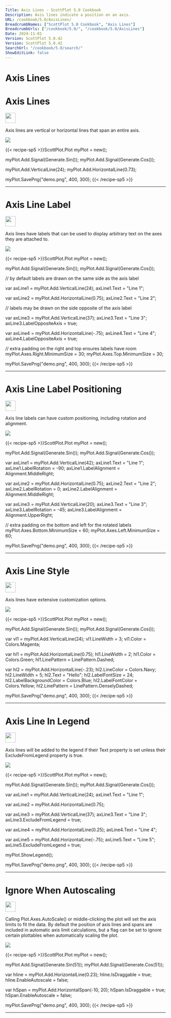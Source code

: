 ```yaml
---
Title: Axis Lines - ScottPlot 5.0 Cookbook
Description: Axis lines indicate a position on an axis.
URL: /cookbook/5.0/AxisLines/
BreadcrumbNames: ["ScottPlot 5.0 Cookbook", "Axis Lines"]
BreadcrumbUrls: ["/cookbook/5.0/", "/cookbook/5.0/AxisLines"]
Date: 2024-11-01
Version: ScottPlot 5.0.42
Version: ScottPlot 5.0.42
SearchUrl: "/cookbook/5.0/search/"
ShowEditLink: false
---
```


<h1>Axis Lines</h1>


<div class='d-flex align-items-center mt-5'>
<h1 class='me-2 text-dark my-0 border-0'>Axis Lines</h1>
<a href='/cookbook/5.0/AxisLines/AxisLineQuickstart' target='_blank'>
<img src='/images/icons/new-window.svg' style='height: 2rem;' class='new-window-icon'>
</a>
</div>

Axis lines are vertical or horizontal lines that span an entire axis.

[![](/cookbook/5.0/images/AxisLineQuickstart.png?241101192719)](/cookbook/5.0/images/AxisLineQuickstart.png?241101192719)

{{< recipe-sp5 >}}ScottPlot.Plot myPlot = new();

myPlot.Add.Signal(Generate.Sin());
myPlot.Add.Signal(Generate.Cos());

myPlot.Add.VerticalLine(24);
myPlot.Add.HorizontalLine(0.73);

myPlot.SavePng("demo.png", 400, 300);
{{< /recipe-sp5 >}}

<hr class='my-5 invisible'>



<div class='d-flex align-items-center mt-5'>
<h1 class='me-2 text-dark my-0 border-0'>Axis Line Label</h1>
<a href='/cookbook/5.0/AxisLines/AxisLineLabel' target='_blank'>
<img src='/images/icons/new-window.svg' style='height: 2rem;' class='new-window-icon'>
</a>
</div>

Axis lines have labels that can be used to display arbitrary text on the axes they are attached to.

[![](/cookbook/5.0/images/AxisLineLabel.png?241101192719)](/cookbook/5.0/images/AxisLineLabel.png?241101192719)

{{< recipe-sp5 >}}ScottPlot.Plot myPlot = new();

myPlot.Add.Signal(Generate.Sin());
myPlot.Add.Signal(Generate.Cos());

// by default labels are drawn on the same side as the axis label

var axLine1 = myPlot.Add.VerticalLine(24);
axLine1.Text = "Line 1";

var axLine2 = myPlot.Add.HorizontalLine(0.75);
axLine2.Text = "Line 2";

// labels may be drawn on the side opposite of the axis label

var axLine3 = myPlot.Add.VerticalLine(37);
axLine3.Text = "Line 3";
axLine3.LabelOppositeAxis = true;

var axLine4 = myPlot.Add.HorizontalLine(-.75);
axLine4.Text = "Line 4";
axLine4.LabelOppositeAxis = true;

// extra padding on the right and top ensures labels have room
myPlot.Axes.Right.MinimumSize = 30;
myPlot.Axes.Top.MinimumSize = 30;

myPlot.SavePng("demo.png", 400, 300);
{{< /recipe-sp5 >}}

<hr class='my-5 invisible'>



<div class='d-flex align-items-center mt-5'>
<h1 class='me-2 text-dark my-0 border-0'>Axis Line Label Positioning</h1>
<a href='/cookbook/5.0/AxisLines/AxisLineLabelPositioning' target='_blank'>
<img src='/images/icons/new-window.svg' style='height: 2rem;' class='new-window-icon'>
</a>
</div>

Axis line labels can have custom positioning, including rotation and alignment.

[![](/cookbook/5.0/images/AxisLineLabelPositioning.png?241101192719)](/cookbook/5.0/images/AxisLineLabelPositioning.png?241101192719)

{{< recipe-sp5 >}}ScottPlot.Plot myPlot = new();

myPlot.Add.Signal(Generate.Sin());
myPlot.Add.Signal(Generate.Cos());

var axLine1 = myPlot.Add.VerticalLine(42);
axLine1.Text = "Line 1";
axLine1.LabelRotation = -90;
axLine1.LabelAlignment = Alignment.MiddleRight;

var axLine2 = myPlot.Add.HorizontalLine(0.75);
axLine2.Text = "Line 2";
axLine2.LabelRotation = 0;
axLine2.LabelAlignment = Alignment.MiddleRight;

var axLine3 = myPlot.Add.VerticalLine(20);
axLine3.Text = "Line 3";
axLine3.LabelRotation = -45;
axLine3.LabelAlignment = Alignment.UpperRight;

// extra padding on the bottom and left for the rotated labels
myPlot.Axes.Bottom.MinimumSize = 60;
myPlot.Axes.Left.MinimumSize = 60;

myPlot.SavePng("demo.png", 400, 300);
{{< /recipe-sp5 >}}

<hr class='my-5 invisible'>



<div class='d-flex align-items-center mt-5'>
<h1 class='me-2 text-dark my-0 border-0'>Axis Line Style</h1>
<a href='/cookbook/5.0/AxisLines/AxisLineStyle' target='_blank'>
<img src='/images/icons/new-window.svg' style='height: 2rem;' class='new-window-icon'>
</a>
</div>

Axis lines have extensive customization options.

[![](/cookbook/5.0/images/AxisLineStyle.png?241101192719)](/cookbook/5.0/images/AxisLineStyle.png?241101192719)

{{< recipe-sp5 >}}ScottPlot.Plot myPlot = new();

myPlot.Add.Signal(Generate.Sin());
myPlot.Add.Signal(Generate.Cos());

var vl1 = myPlot.Add.VerticalLine(24);
vl1.LineWidth = 3;
vl1.Color = Colors.Magenta;

var hl1 = myPlot.Add.HorizontalLine(0.75);
hl1.LineWidth = 2;
hl1.Color = Colors.Green;
hl1.LinePattern = LinePattern.Dashed;

var hl2 = myPlot.Add.HorizontalLine(-.23);
hl2.LineColor = Colors.Navy;
hl2.LineWidth = 5;
hl2.Text = "Hello";
hl2.LabelFontSize = 24;
hl2.LabelBackgroundColor = Colors.Blue;
hl2.LabelFontColor = Colors.Yellow;
hl2.LinePattern = LinePattern.DenselyDashed;

myPlot.SavePng("demo.png", 400, 300);
{{< /recipe-sp5 >}}

<hr class='my-5 invisible'>



<div class='d-flex align-items-center mt-5'>
<h1 class='me-2 text-dark my-0 border-0'>Axis Line In Legend</h1>
<a href='/cookbook/5.0/AxisLines/AxisLineInLegend' target='_blank'>
<img src='/images/icons/new-window.svg' style='height: 2rem;' class='new-window-icon'>
</a>
</div>

Axis lines will be added to the legend if their Text property is set unless their ExcludeFromLegend property is true.

[![](/cookbook/5.0/images/AxisLineInLegend.png?241101192719)](/cookbook/5.0/images/AxisLineInLegend.png?241101192719)

{{< recipe-sp5 >}}ScottPlot.Plot myPlot = new();

myPlot.Add.Signal(Generate.Sin());
myPlot.Add.Signal(Generate.Cos());

var axLine1 = myPlot.Add.VerticalLine(24);
axLine1.Text = "Line 1";

var axLine2 = myPlot.Add.HorizontalLine(0.75);

var axLine3 = myPlot.Add.VerticalLine(37);
axLine3.Text = "Line 3";
axLine3.ExcludeFromLegend = true;

var axLine4 = myPlot.Add.HorizontalLine(0.25);
axLine4.Text = "Line 4";

var axLine5 = myPlot.Add.HorizontalLine(-.75);
axLine5.Text = "Line 5";
axLine5.ExcludeFromLegend = true;

myPlot.ShowLegend();

myPlot.SavePng("demo.png", 400, 300);
{{< /recipe-sp5 >}}

<hr class='my-5 invisible'>



<div class='d-flex align-items-center mt-5'>
<h1 class='me-2 text-dark my-0 border-0'>Ignore When Autoscaling</h1>
<a href='/cookbook/5.0/AxisLines/AxisLineIgnoreLimits' target='_blank'>
<img src='/images/icons/new-window.svg' style='height: 2rem;' class='new-window-icon'>
</a>
</div>

Calling Plot.Axes.AutoScale() or middle-clicking the plot will set the axis limits to fit the data. By default the position of axis lines and spans are included in automatic axis limit calculations, but a flag can be set to ignore certain plottables when automatically scaling the plot.

[![](/cookbook/5.0/images/AxisLineIgnoreLimits.png?241101192719)](/cookbook/5.0/images/AxisLineIgnoreLimits.png?241101192719)

{{< recipe-sp5 >}}ScottPlot.Plot myPlot = new();

myPlot.Add.Signal(Generate.Sin(51));
myPlot.Add.Signal(Generate.Cos(51));

var hline = myPlot.Add.HorizontalLine(0.23);
hline.IsDraggable = true;
hline.EnableAutoscale = false;

var hSpan = myPlot.Add.HorizontalSpan(-10, 20);
hSpan.IsDraggable = true;
hSpan.EnableAutoscale = false;

myPlot.SavePng("demo.png", 400, 300);
{{< /recipe-sp5 >}}

<hr class='my-5 invisible'>



